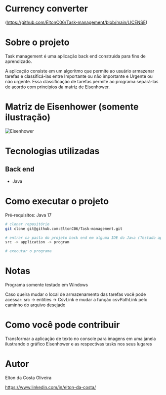 # Currency converter
(https://github.com/EltonC06/Task-management/blob/main/LICENSE)

# Sobre o projeto  

Task management é uma aplicação back end construída para fins de aprendizado.

A aplicação consiste em um algoritmo que permite ao usuário armazenar tarefas e classificá-las entre Importante ou não importante e Urgente ou não urgente.
Essa classificação de tarefas permite ao programa separá-las de acordo com princípios da matriz de Eisenhower.

# Matriz de Eisenhower (somente ilustração)
![Eisenhower](https://github.com/EltonC06/Task-management/assets/103285152/7621f57e-3c71-4abc-8118-59692eac5ed5)


# Tecnologias utilizadas
## Back end
- Java

# Como executar o projeto

Pré-requisitos: Java 17

```bash
# clonar repositório
git clone git@github.com:EltonC06/Task-management.git

# entrar na pasta do projeto back end em alguma IDE do Java (Testado apenas no Eclipse pelo desenvolvedor)
src -> application -> program

# executar o programa
```

# Notas

Programa somente testado em Windows

Caso queira mudar o local de armazenamento das tarefas você pode acessar:
src -> entities -> CsvLink e mudar a função csvPathLink pelo caminho do arquivo desejado

# Como você pode contribuir

Transformar a aplicação de texto no console para imagens em uma janela ilustrando o gráfico Eisenhower e as respectivas tasks nos seus lugares

# Autor

Elton da Costa Oliveira

https://www.linkedin.com/in/elton-da-costa/
